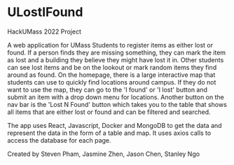# ULostIFound

HackUMass 2022 Project

A web application for UMass Students to register items as either lost or found. If a person finds they are missing something, they can mark the item as lost and a building they believe they might have lost it in. Other students can see lost items and be on the lookout or mark random items they find around as found. On the homepage, there is a large interactive map that students can use to quickly find locations around campus. If they do not want to use the map, they can go to the 'I found' or 'I lost' button and submit an item with a drop down menu for locations. Another button on the nav bar is the 'Lost N Found' button which takes you to the table that shows all items that are either lost or found and can be filtered and searched.

The app uses React, Javascript, Docker and MongoDB to get the data and represent the data in the form of a table and map. It uses axios calls to access the database for each page.

Created by Steven Pham, Jasmine Zhen, Jason Chen, Stanley Ngo
